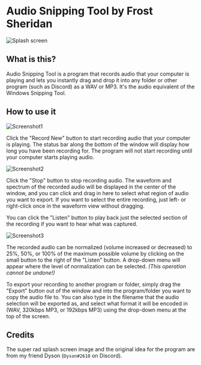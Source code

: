 # Audio Snipping Tool by Frost Sheridan

![Splash screen](https://u.cubeupload.com/Frostion/astthing3.png)

## What is this?

Audio Snipping Tool is a program that records audio that your computer is playing and lets you instantly drag and drop it into any folder or other program (such as Discord) as a WAV or MP3. It's the audio equivalent of the Windows Snipping Tool.

## How to use it

![Screenshot1](https://u.cubeupload.com/Frostion/bc8Screenshot2021070821.png)

Click the "Record New" button to start recording audio that your computer is playing. The status bar along the bottom of the window will display how long you have been recording for. The program will not start recording until your computer starts playing audio.

![Screenshot2](https://u.cubeupload.com/Frostion/Screenshot2021070821.png)

Click the "Stop" button to stop recording audio. The waveform and spectrum of the recorded audio will be displayed in the center of the window, and you can click and drag in here to select what region of audio you want to export. If you want to select the entire recording, just left- or right-click once in the waveform view without dragging.

You can click the "Listen" button to play back just the selected section of the recording if you want to hear what was captured.

![Screenshot3](https://u.cubeupload.com/Frostion/89aScreenshot2021070821.png)

The recorded audio can be normalized (volume increased or decreased) to 25%, 50%, or 100% of the maximum possible volume by clicking on the small button to the right of the "Listen" button. A drop-down menu will appear where the level of normalization can be selected. *(This operation cannot be undone!)*

To export your recording to another program or folder, simply drag the "Export" button out of the window and into the program/folder you want to copy the audio file to. You can also type in the filename that the audio selection will be exported as, and select what format it will be encoded in (WAV, 320kbps MP3, or 192kbps MP3) using the drop-down menu at the top of the screen.

## Credits

The super rad splash screen image and the original idea for the program are from my friend Dyson (`Dyson#2610` on Discord).
